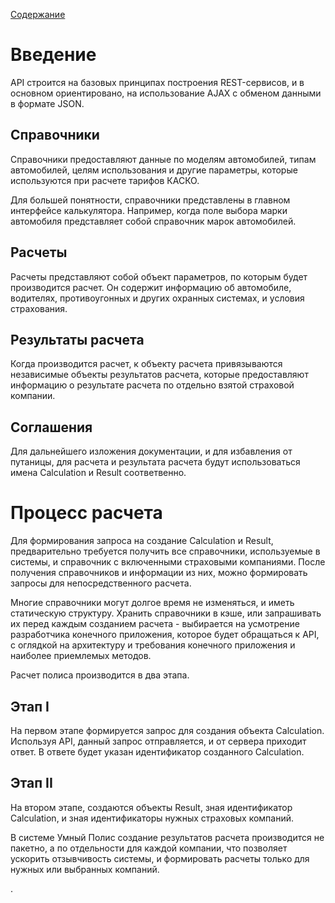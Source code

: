 [Содержание](README.md)

# Введение

API строится на базовых принципах построения REST-сервисов, и в основном ориентировано, на использование AJAX с обменом данными в формате JSON.

## Справочники

Справочники предоставляют данные по моделям автомобилей, типам автомобилей, целям использования и другие параметры, которые используются при расчете тарифов КАСКО.

Для большей понятности, справочники представлены в главном интерфейсе калькулятора. Например, когда поле выбора марки автомобиля представляет собой справочник марок автомобилей.

## Расчеты

Расчеты представляют собой объект параметров, по которым будет производится расчет. Он содержит информацию об автомобиле, водителях, противоугонных и других охранных системах, и условия страхования.

## Результаты расчета

Когда производится расчет, к объекту расчета привязываются независимые объекты результатов расчета, которые предоставляют информацию о результате расчета по отдельно взятой страховой компании.

## Соглашения

Для дальнейшего изложения документации, и для избавления от путаницы, для расчета и результата расчета будут использоваться имена Calculation и Result соответвенно.

# Процесс расчета

Для формирования запроса на создание Calculation и Result, предварительно требуется получить все справочники, используемые в системы, и справочник с включенными страховыми компаниями. После получения справочников и информации из них, можно формировать запросы для непосредственного расчета.

Многие справочники могут долгое время не изменяться, и иметь статическую структуру. Хранить справочники в кэше, или запрашивать их перед каждым созданием расчета - выбирается на усмотрение разработчика конечного приложения, которое будет обращаться к API, с оглядкой на архитектуру и требования конечного приложения и наиболее приемлемых методов.

Расчет полиса производится в два этапа.

## Этап I

На первом этапе формируется запрос для создания объекта Calculation. Используя API, данный запрос отправляется, и от сервера приходит ответ. В ответе будет указан идентификатор созданного Calculation.

## Этап II

На втором этапе, создаются объекты Result, зная идентификатор Calculation, и зная идентификаторы нужных страховых компаний.

В системе Умный Полис создание результатов расчета производится не пакетно, а по отдельности для каждой компании, что позволяет ускорить отзывчивость системы, и формировать расчеты только для нужных или выбранных компаний.













.
